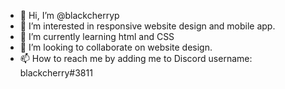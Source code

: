 - 👋 Hi, I’m @blackcherryp
- 👀 I’m interested in responsive website design and mobile app.
- 🌱 I’m currently learning html and CSS
- 💞️ I’m looking to collaborate on website design.
- 📫 How to reach me by adding me to Discord username: blackcherry#3811 

<!---
blackcherryp/blackcherryp is a ✨ special ✨ repository because its `README.md` (this file) appears on your GitHub profile.
You can click the Preview link to take a look at your changes.
--->
